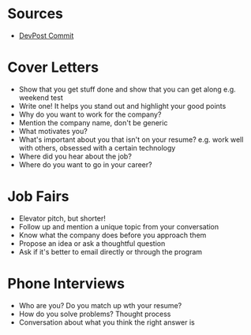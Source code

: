 # Sources

* [DevPost Commit](https://www.youtube.com/channel/UC7QnMsfuWDf6EXC5JxYduPQ)

# Cover Letters

* Show that you get stuff done and show that you can get along e.g. weekend test
* Write one! It helps you stand out and highlight your good points
* Why do you want to work for the company?
* Mention the company name, don't be generic
* What motivates you?
* What's important about you that isn't on your resume? e.g. work well with others, obsessed with a certain technology
* Where did you hear about the job?
* Where do you want to go in your career?

# Job Fairs

* Elevator pitch, but shorter!
* Follow up and mention a unique topic from your conversation
* Know what the company does before you approach them
* Propose an idea or ask a thoughtful question
* Ask if it's better to email directly or through the program

# Phone Interviews

* Who are you? Do you match up wth your resume?
* How do you solve problems? Thought process
* Conversation about what you think the right answer is

